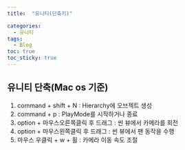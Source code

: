 ```yaml
---
title:  "유니티(단축키)"

categories:
  - 유니티
tags:
  - Blog
toc: true
toc_sticky: true
---
```


## 유니티 단축(Mac os 기준)
1. command + shift + N : Hierarchy에 오브젝트 생성
2. command + p         : PlayMode를 시작하거나 종료
3. option + 마우스오른쪽클릭 후 드래그 : 씬 뷰에서 카메라를 회전
4. option + 마우스왼쪽클릭 후 드래그 : 씬 뷰에서 팬 동작을 수행
5. 마우스 우클릭 + w + 휠 : 카메라 이동 속도 조절